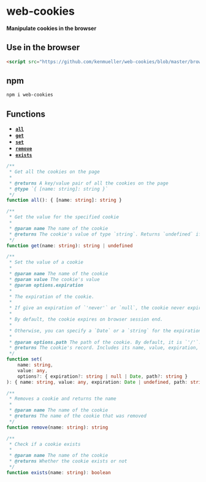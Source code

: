# **web-cookies**

**Manipulate cookies in the browser**

## **Use in the browser**

```html
<script src="https://github.com/kenmueller/web-cookies/blob/master/browser/index.min.js"></script>
```

## **npm**

```bash
npm i web-cookies
```

## **Functions**

- **[`all`](#all-function)**
- **[`get`](#get-function)**
- **[`set`](#set-function)**
- **[`remove`](#remove-function)**
- **[`exists`](#exists-function)**

<div id="all-function"></div>

```typescript
/**
 * Get all the cookies on the page
 *
 * @returns A key/value pair of all the cookies on the page
 * @type `{ [name: string]: string }`
 */
function all(): { [name: string]: string }
```

<div id="get-function"></div>

```typescript
/**
 * Get the value for the specified cookie
 *
 * @param name The name of the cookie
 * @returns The cookie's value of type `string`. Returns `undefined` if the cookie doesn't exist.
 */
function get(name: string): string | undefined
```

<div id="set-function"></div>

```typescript
/**
 * Set the value of a cookie
 *
 * @param name The name of the cookie
 * @param value The cookie's value
 * @param options.expiration
 *
 * The expiration of the cookie.
 *
 * If give an expiration of `'never'` or `null`, the cookie never expires.
 *
 * By default, the cookie expires on browser session end.
 *
 * Otherwise, you can specify a `Date` or a `string` for the expiration.
 *
 * @param options.path The path of the cookie. By default, it is `'/'`.
 * @returns The cookie's record. Includes its name, value, expiration, and path
 */
function set(
	name: string,
	value: any,
	options?: { expiration?: string | null | Date, path?: string }
): { name: string, value: any, expiration: Date | undefined, path: string }
```

<div id="remove-function"></div>

```typescript
/**
 * Removes a cookie and returns the name
 *
 * @param name The name of the cookie
 * @returns The name of the cookie that was removed
 */
function remove(name: string): string
```

<div id="exists-function"></div>

```typescript
/**
 * Check if a cookie exists
 *
 * @param name The name of the cookie
 * @returns Whether the cookie exists or not
 */
function exists(name: string): boolean
```